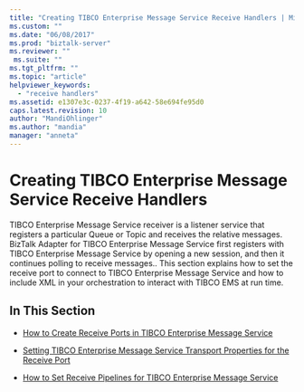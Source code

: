 ```yaml
---
title: "Creating TIBCO Enterprise Message Service Receive Handlers | Microsoft Docs"
ms.custom: ""
ms.date: "06/08/2017"
ms.prod: "biztalk-server"
ms.reviewer: ""
 ms.suite: ""
ms.tgt_pltfrm: ""
ms.topic: "article"
helpviewer_keywords: 
  - "receive handlers"
ms.assetid: e1307e3c-0237-4f19-a642-58e694fe95d0
caps.latest.revision: 10
author: "MandiOhlinger"
ms.author: "mandia"
manager: "anneta"
---
```

# Creating TIBCO Enterprise Message Service Receive Handlers
TIBCO Enterprise Message Service receiver is a listener service that registers a particular Queue or Topic and receives the relative messages. BizTalk Adapter for TIBCO Enterprise Message Service first registers with TIBCO Enterprise Message Service by opening a new session, and then it continues polling to receive messages.. This section explains how to set the receive port to connect to TIBCO Enterprise Message Service and how to include XML in your orchestration to interact with TIBCO EMS at run time.  
  
## In This Section  
  
-   [How to Create Receive Ports in TIBCO Enterprise Message Service](../core/how-to-create-receive-ports-in-tibco-enterprise-message-service.md)  
  
-   [Setting TIBCO Enterprise Message Service Transport Properties for the Receive Port](../core/set-tibco-enterprise-message-service-transport-properties-for-the-receive-port.md)  
  
-   [How to Set Receive Pipelines for TIBCO Enterprise Message Service](../core/how-to-set-receive-pipelines-for-tibco-enterprise-message-service.md)